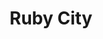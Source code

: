 ---
layout: place
title: "Ruby City"
permalink: /new-york/albany/ruby-city.html
stateAbbr: NY
stateName: New York
cityName: Albany
seo:
  name: "Ruby City"
  type: Restaurant
  links: http://www.rubyalbany.com/
description: "Casual eatery serving Pan-Asian eats including sushi & lunchtime bentos, plus sake & bubble tea. Looking for sushi in Albany, New York? Check out Ruby City f..."
place_id: ChIJd_6ZKE4K3okRK-68YleE0As
photos:
  - name: >-
      places/ChIJd_6ZKE4K3okRK-68YleE0As/photos/AeeoHcLGvXLWeoD_TxuYcJnY1f6KjKxYXvZQ0i26T1Kwo3kLYrf8raS8kip0TfrLnD4slNvTRcqJ0qQcQHjcTLZwijL5n3fMcmzKUpOZ9AKlmAWH3yCe2TL8LW3JiSBfit4c4fiuKHZzL-VavmWJB2BIhWG6mBNM6nF8tFhVc3tXQ842BnrC0wap_x6oDwLbblLh5cN_B1xjZUfNuTX0KZxdRLX03LbhIjVt8jMzCVtnTpMmAT9XPOUKvISSCI1H8tFw8dDMh3JNnpe47uoJugooWU-EKh0Upy-91LLdgSN6Guk-kMdCGsXCwl6Lnq61MDUeJxntgbZsLSMzVpItmdMPvxnSQuzfcFTnLS7xmzdeFD4wNbszFTa6we-O4kr_KoM0sGBKGdHXYf4eh5d6v14hQg_VIGFgjFGgXKw95YxdrBvbJvcM
    widthPx: 3907
    heightPx: 2201
    authorAttributions:
      - displayName: Peter Ying
        uri: https://maps.google.com/maps/contrib/100489357138643571965
        photoUri: >-
          https://lh3.googleusercontent.com/a-/ALV-UjVBmPgzaZQaji5LbmaL7JtxivKoy4_uyB0J0d8iYHfKktRE1TAgmA=s100-p-k-no-mo
    flagContentUri: >-
      https://www.google.com/local/imagery/report/?cb_client=maps_api_places.places_api&image_key=!1e10!2sCIHM0ogKEICAgIDuvIT53gE&hl=en-US
    googleMapsUri: >-
      https://www.google.com/maps/place//data=!3m4!1e2!3m2!1sCIHM0ogKEICAgIDuvIT53gE!2e10!4m2!3m1!1s0x89de0a4e2899fe77:0xbd0845762bcee2b
  - name: >-
      places/ChIJd_6ZKE4K3okRK-68YleE0As/photos/AeeoHcIBzNutDla1W9dLkgp-2iEpIM6KMiUBdYbjPPTi2P3DoRru9AYzxrXnCivjUbORmOqnLpNjMEiU85lHjU1Ln282NSmxOBaabd-bsedd3qnofut_GDscMiqPtz57i1z_5wO7zOKqIAJNqGw-kLD8aZoRm8m9naZ6IwcbSl7Cvka-Ad5vppnKL0pi7n1qx9ONNh_m40N-nIZBdUWDYQIywuKBn2wTdp2K1z3rJxlwxDB6Ck5EKp8WUImR_YnraJEmwvtNIAzzcj4GKtHHS-qS56ktDVf6tpf26A9pUjDDLR3h4Q
    widthPx: 2804
    heightPx: 2103
    authorAttributions:
      - displayName: Ruby City
        uri: https://maps.google.com/maps/contrib/101074907752533948221
        photoUri: >-
          https://lh3.googleusercontent.com/a-/ALV-UjXSboRb1B2NK22LY6G2OJag8d7-FBpownMakWKIEaMzodIeZ3Sx=s100-p-k-no-mo
    flagContentUri: >-
      https://www.google.com/local/imagery/report/?cb_client=maps_api_places.places_api&image_key=!1e10!2sAF1QipNCuXSHBIxZ9Y-5PNjC6Jd5YTCH6BHheJkUtCIa&hl=en-US
    googleMapsUri: >-
      https://www.google.com/maps/place//data=!3m4!1e2!3m2!1sAF1QipNCuXSHBIxZ9Y-5PNjC6Jd5YTCH6BHheJkUtCIa!2e10!4m2!3m1!1s0x89de0a4e2899fe77:0xbd0845762bcee2b
  - name: >-
      places/ChIJd_6ZKE4K3okRK-68YleE0As/photos/AeeoHcILlxtiQfOXjVHmiz0pDnsDS74bRjqyGPSN7LDMjttq7bNHoE6zEnR_I4DXqHZQz1WN7mZlCcKeyZXH9AXcWNxkhiCZ5erYsiGfOsDNrnkqXdIqRUyVdjahm-kBLyC8S3rCunpl9Ww1DT7tahrP88N7ZEXCu8dTFoVzwKe6uQeQnFJqNTWPUHMs0UbCRnz9yWnzCGFp6CGrq5DwojuQ1ZeJjJJmJmpc5XyyNmY8lNqvL_zDgW05_J9YqE1qQR5etEX6fxevKDWB7fyT75cGJLUG0UbQHEZq8-iAvt67PrSZT-FZoYdFAgnbeN8Mh7TsJ1jRsolcuLxMpZQ1ynijhlSz7eNWctiGQv0gV8N3auvR5AUnU115qie3jl99tgDsdUDCSAqAOcBAVVeeXj1aRHYO2bIgjgKk1IuZa7eeg0-gMg
    widthPx: 3600
    heightPx: 4800
    authorAttributions:
      - displayName: K P
        uri: https://maps.google.com/maps/contrib/107076626368072804412
        photoUri: >-
          https://lh3.googleusercontent.com/a/ACg8ocI7WZbDMezD_sZ94xQ0QGxC_HAymLgY71BwTYOhwuKmVBRRxw=s100-p-k-no-mo
    flagContentUri: >-
      https://www.google.com/local/imagery/report/?cb_client=maps_api_places.places_api&image_key=!1e10!2sCIHM0ogKEICAgMDwoLLlGg&hl=en-US
    googleMapsUri: >-
      https://www.google.com/maps/place//data=!3m4!1e2!3m2!1sCIHM0ogKEICAgMDwoLLlGg!2e10!4m2!3m1!1s0x89de0a4e2899fe77:0xbd0845762bcee2b
  - name: >-
      places/ChIJd_6ZKE4K3okRK-68YleE0As/photos/AeeoHcIO2tbr_w4tmICB2C3iFOKb34rURa415DHRSVdPXud5s-PppxBfawIwnv9hI4iCNHJ8tejIZIhhAnv4TWKl0sTgak-oTwgfA-y0w4yZJRk6st3dBbWGzN79eWFXFQF0b_q4vV9ZiW3fAwTL8sa7iHhKa3XTct0FmguBHUaGbdrJYw6SoZKTy3cd1kDkznWxhywQiwIF4nPXC_HhtjFsrxk_mqIdkqITUaq__QLdEzRuMFuQW37qB1S0o_e5eSOoiiCml69DjAxFYB1rkWBfx3A9R4bwWLQXZWyzz3tm2_uDNVkJ9ANhSKEDDI3dwbQ62T3qzoR65xZ-oUFMvAk-I6-IEdQVpo1UOJL_q_pyIAfbhEQy3PIZ-K-u5ZPcW3rqyBZFcwkq16oMenVA51H0eA_E53OS-KbXeFjRZxxItwK8BQO9
    widthPx: 4032
    heightPx: 3024
    authorAttributions:
      - displayName: Maria Barrera
        uri: https://maps.google.com/maps/contrib/103209445840389030647
        photoUri: >-
          https://lh3.googleusercontent.com/a/ACg8ocLiWCt5fu_uAs0XCjscpFYxSysyiE7MkziCJCbe6y6drlz0SA=s100-p-k-no-mo
    flagContentUri: >-
      https://www.google.com/local/imagery/report/?cb_client=maps_api_places.places_api&image_key=!1e10!2sCIHM0ogKEICAgICb6Z6N0QE&hl=en-US
    googleMapsUri: >-
      https://www.google.com/maps/place//data=!3m4!1e2!3m2!1sCIHM0ogKEICAgICb6Z6N0QE!2e10!4m2!3m1!1s0x89de0a4e2899fe77:0xbd0845762bcee2b
  - name: >-
      places/ChIJd_6ZKE4K3okRK-68YleE0As/photos/AeeoHcLmzJPkA5Gd8D8SqrM51Xav_IBzkyZ3wSHd5MhThdy-DkdKevtZeTa_mo0vzD4qZjM4QAxt6ENvJkICbHYwNY5IHdywoi7b2z8Vp4xxYzDR-1HAR0J9FoZTAZMx_nYXbVkqNn0PEijQnnq4X8PaJhoow1si9sZ4CxE5BOnWfftdXvWGbTp71kRP299wMGPsv81TwH32Q9WhU8bPSc0hexk0a1G6zFsL1hTvWGZXKGkIJl-2kpu2KwGzOHubsYlZFezK6j-y1RufNVHWu5X7gZRT3TfWdDh1D763s1PqZ1p7zw
    widthPx: 1280
    heightPx: 1591
    authorAttributions:
      - displayName: Ruby City
        uri: https://maps.google.com/maps/contrib/101074907752533948221
        photoUri: >-
          https://lh3.googleusercontent.com/a-/ALV-UjXSboRb1B2NK22LY6G2OJag8d7-FBpownMakWKIEaMzodIeZ3Sx=s100-p-k-no-mo
    flagContentUri: >-
      https://www.google.com/local/imagery/report/?cb_client=maps_api_places.places_api&image_key=!1e10!2sAF1QipOaEU_mMP7Of2VE5h-XM5xV9Rcg_Az3cXIfUcVz&hl=en-US
    googleMapsUri: >-
      https://www.google.com/maps/place//data=!3m4!1e2!3m2!1sAF1QipOaEU_mMP7Of2VE5h-XM5xV9Rcg_Az3cXIfUcVz!2e10!4m2!3m1!1s0x89de0a4e2899fe77:0xbd0845762bcee2b
  - name: >-
      places/ChIJd_6ZKE4K3okRK-68YleE0As/photos/AeeoHcLpKpx2JQ_3S38wNbViMZpkvZVUmO3FZuUyCJciPDuLdm5BMR36uCLka-Zy-wf-4G4bp6UNqVrr-EuYvrtsjxe_wIywCn36In37v9t1zcSxmeC7SfMZ0xdc7_zHVwZAHpkSZrHaOK9kqGpHAw8Cso5SZJ6BuOQJjrKsKr3Dley_t5BS-VSKJXyXJrmLuwQ-fT2tK7FlcwZgJZP5xcKkc0Er6ycGGpanSLv0MqhVouhFMCUO_THI-NGJ6FFXUibmhSTtJj-vCAhvLxWe6NVgZAUdE_97cvHwBiBqXNOdLQtfCPlScrbmCi2ofuN9CzYCGGSzQlYn3dDSYEGc0XvjCT6uaI345lZTU5mn1DGZSJyGdm1DZaUVQbPdW9Cf3LnFeOl9HviJx_ewvvrpEKVhnHsdtEww6O6f8HEoYY189owqUg
    widthPx: 1170
    heightPx: 878
    authorAttributions:
      - displayName: Betty Bodacious
        uri: https://maps.google.com/maps/contrib/103564456027866772194
        photoUri: >-
          https://lh3.googleusercontent.com/a-/ALV-UjXzjV8JYft-tYXGsLk7zTDXgoK42mU0cMY_h_hyg7NaRNGsXuAQ=s100-p-k-no-mo
    flagContentUri: >-
      https://www.google.com/local/imagery/report/?cb_client=maps_api_places.places_api&image_key=!1e10!2sCIHM0ogKEICAgIDT_auCSw&hl=en-US
    googleMapsUri: >-
      https://www.google.com/maps/place//data=!3m4!1e2!3m2!1sCIHM0ogKEICAgIDT_auCSw!2e10!4m2!3m1!1s0x89de0a4e2899fe77:0xbd0845762bcee2b
  - name: >-
      places/ChIJd_6ZKE4K3okRK-68YleE0As/photos/AeeoHcIj3IFxXsfJ974E7d_kOf7vz2_9eJyxd8T_So1mv-EiYIVC6YETkpYzmxKh_RsGLMvFpCYb1CYkq6jU1JE-r09iuz-wc88gaVe5oHTArKk1DBPh5FFjDh6Ex21bP1K06ESHjbbATdLG22IXGSKgoEqygnHXrU3A_HMNLxtv4MOQDGiilUw4v36iOWWGj4pQ5sNH_0rnAFeGoXlOaBZmqi4gXBAb6B2uclrQt6y6waLSVoO3sGwu_sOF72gltiyIukFACKkPQ9WKW-9iW9l8JlNijLxP9DFXulAI6fi9dxOD7A
    widthPx: 4000
    heightPx: 3000
    authorAttributions:
      - displayName: Ruby City
        uri: https://maps.google.com/maps/contrib/101074907752533948221
        photoUri: >-
          https://lh3.googleusercontent.com/a-/ALV-UjXSboRb1B2NK22LY6G2OJag8d7-FBpownMakWKIEaMzodIeZ3Sx=s100-p-k-no-mo
    flagContentUri: >-
      https://www.google.com/local/imagery/report/?cb_client=maps_api_places.places_api&image_key=!1e10!2sAF1QipPYungwOR1oGfuPvyfgW_G-LZbDI9Eay4U95FM_&hl=en-US
    googleMapsUri: >-
      https://www.google.com/maps/place//data=!3m4!1e2!3m2!1sAF1QipPYungwOR1oGfuPvyfgW_G-LZbDI9Eay4U95FM_!2e10!4m2!3m1!1s0x89de0a4e2899fe77:0xbd0845762bcee2b
  - name: >-
      places/ChIJd_6ZKE4K3okRK-68YleE0As/photos/AeeoHcKMrtKxvZlKYRCqcSnDZdhYn1rbOPp5ldTLYNYxfBmhJPyoVRkKg8jSs27GXhGixtaY2qWOpPs1xy9lcaK0qbwIR8xWQGdjEpPmnm-UVXVzb08yMlYLQCPQUxkvZwLBl3Zmv3IpoDWo3YB66GGMmmWRazvAWototNRqPy4lC_Bqrqe5bmCMb-_CTyT9htlHnTYBJ58-mV5qDujza7tnT4uRTZ6GkU-XDM6oywUSV4ponZI5mvzYdPuH8sA13KOfZ7EiwEN9dmYE2nN4oV5L61UtpC8v7-ifwIeYePDcmOTZfg
    widthPx: 849
    heightPx: 667
    authorAttributions:
      - displayName: Ruby City
        uri: https://maps.google.com/maps/contrib/101074907752533948221
        photoUri: >-
          https://lh3.googleusercontent.com/a-/ALV-UjXSboRb1B2NK22LY6G2OJag8d7-FBpownMakWKIEaMzodIeZ3Sx=s100-p-k-no-mo
    flagContentUri: >-
      https://www.google.com/local/imagery/report/?cb_client=maps_api_places.places_api&image_key=!1e10!2sAF1QipNnuqjMmo2kwlWSz7IObcLHf1dcbWqG82udTQg0&hl=en-US
    googleMapsUri: >-
      https://www.google.com/maps/place//data=!3m4!1e2!3m2!1sAF1QipNnuqjMmo2kwlWSz7IObcLHf1dcbWqG82udTQg0!2e10!4m2!3m1!1s0x89de0a4e2899fe77:0xbd0845762bcee2b
  - name: >-
      places/ChIJd_6ZKE4K3okRK-68YleE0As/photos/AeeoHcJKeglWeUbrfIfcUVv7UvrMlJxOv_C-N6z7oElvwfwcf52diFOQ3uuSERoVTSsw8hAzIjo9CxUz0yn9xPtG4TgAdLwwoTSUqbDz2fMRofJ5suSXA9_IXIg-mIym6hHfrfygoGQbM6PqlhiL4e9xvg4a99bq8ol3cnJWVOz9VTcceCeLDaJ75LhRedCdHLx73JJ1sgHcmuP1aKofX0JzHZKP4qr4WAAw05ixcP3GOyjFJXxJ-ZBG80Euo0h7unPrO9lznyXvPIiq-pkjPja5g4N4slg-cpboJ2fOi194nfvZUs76rrNte7KOKmsw3rO0gfdzaohwyIZMiPuPDHwrdW_smX_G9pGdpl9i0-4AXhJCm0yXkrMjAmsLPeePFAC4YxC9gI4fvEI0yElR4wAKhv9n3YvnNzm06gDqvqNQQNjYEg
    widthPx: 4080
    heightPx: 3072
    authorAttributions:
      - displayName: The Widening Gyre
        uri: https://maps.google.com/maps/contrib/117447506698529740257
        photoUri: >-
          https://lh3.googleusercontent.com/a-/ALV-UjVdRg7UHly2MiP-iaxB21HNi4sg1f6A7k_Hg0Rs4SSdubLY9sZn4g=s100-p-k-no-mo
    flagContentUri: >-
      https://www.google.com/local/imagery/report/?cb_client=maps_api_places.places_api&image_key=!1e10!2sCIHM0ogKEICAgID5sYDsIQ&hl=en-US
    googleMapsUri: >-
      https://www.google.com/maps/place//data=!3m4!1e2!3m2!1sCIHM0ogKEICAgID5sYDsIQ!2e10!4m2!3m1!1s0x89de0a4e2899fe77:0xbd0845762bcee2b
  - name: >-
      places/ChIJd_6ZKE4K3okRK-68YleE0As/photos/AeeoHcJDkoN9s4YoBmXkpA4GrrYB0V7ioUG488HxoyWPfx9N6cFog-0GmXnybaUtB2kdrtrn7noITcJb4pXji8xBSpkJn3sfBSCBybAUXWruB0_bMI_1TdqO8Iu-GmFRwG0uFzRVbFvRbqAm6okOOti7iblFBV7UgcHlQFeICrHHDPGZKdLoAgbJPBXDae6lI3gnNCiZ5AfChkPyAzqvoKzNdbg9PytyUwJ79ixuD0coF3BhBXeF32z0AUdHhBECvyFkpKD-04gWZ15dZ0ALClI_F4jCXV9n4tpAMpKTsQc3jm9DMxbiCBBOksJthZY17ks5-7ZgR2wI8riARLk1dwRf7U9WCCSzzlCCZ03hk79r-XkDoOBcUvlDQkJs9v0zBgTsKXsc-P81v8Q7L5HAHzSNjodYqlNRBpjHFO2EgLmfRpV034K8
    widthPx: 4656
    heightPx: 3492
    authorAttributions:
      - displayName: Farin Chowdhury
        uri: https://maps.google.com/maps/contrib/118191283271365432408
        photoUri: >-
          https://lh3.googleusercontent.com/a-/ALV-UjWog5WmaJBDFjKc41AYiFX2YtzYeV2uBTDaM_zo1w4NuwdIWNc=s100-p-k-no-mo
    flagContentUri: >-
      https://www.google.com/local/imagery/report/?cb_client=maps_api_places.places_api&image_key=!1e10!2sCIHM0ogKEICAgICkysr35AE&hl=en-US
    googleMapsUri: >-
      https://www.google.com/maps/place//data=!3m4!1e2!3m2!1sCIHM0ogKEICAgICkysr35AE!2e10!4m2!3m1!1s0x89de0a4e2899fe77:0xbd0845762bcee2b
address: 875 Madison Ave, Albany, NY 12208, USA
street: 875 Madison Ave
city: Albany
state: NY
zip: '12208'
country: USA
neighborhood: Pine Hills
latitude: '42.661518'
longitude: '-73.782942'
accessibility_options:
  wheelchairAccessibleParking: true
  wheelchairAccessibleEntrance: true
  wheelchairAccessibleSeating: true
business_status: OPERATIONAL
name: Ruby City
google_maps_links:
  directionsUri: >-
    https://www.google.com/maps/dir//''/data=!4m7!4m6!1m1!4e2!1m2!1m1!1s0x89de0a4e2899fe77:0xbd0845762bcee2b!3e0
  placeUri: https://maps.google.com/?cid=851325840426593835
  writeAReviewUri: >-
    https://www.google.com/maps/place//data=!4m3!3m2!1s0x89de0a4e2899fe77:0xbd0845762bcee2b!12e1
  reviewsUri: >-
    https://www.google.com/maps/place//data=!4m4!3m3!1s0x89de0a4e2899fe77:0xbd0845762bcee2b!9m1!1b1
  photosUri: >-
    https://www.google.com/maps/place//data=!4m3!3m2!1s0x89de0a4e2899fe77:0xbd0845762bcee2b!10e5
primary_type: Japanese Restaurant
opening_hours:
  regular: null
  current: null
secondary_opening_hours:
  regular:
    weekdayDescriptions: null
    type: null
  current:
    weekdayDescriptions: null
    type: null
phone: (518) 438-0289
price_level: PRICE_LEVEL_MODERATE
price_range: $20 &ndash; $30
rating: '4.4'
rating_count: 248
website: http://www.rubyalbany.com/
reviews:
  - name: >-
      places/ChIJd_6ZKE4K3okRK-68YleE0As/reviews/ChZDSUhNMG9nS0VJQ0FnSUNsMXYzR093EAE
    relativePublishTimeDescription: 3 weeks ago
    rating: 5
    text:
      text: >-
        Everything is very good. Fresh sashimi, good price come everyone. You
        can’t find anywhere better than this place entire NY with this price and
        this high quality foods for Japanese foods. There are some parking
        spaces behind the restaurant and you can also park on the side of the
        road. It is All you can eat but they make it fresh order by order and
        serve you at the table.
      languageCode: en
    originalText:
      text: >-
        Everything is very good. Fresh sashimi, good price come everyone. You
        can’t find anywhere better than this place entire NY with this price and
        this high quality foods for Japanese foods. There are some parking
        spaces behind the restaurant and you can also park on the side of the
        road. It is All you can eat but they make it fresh order by order and
        serve you at the table.
      languageCode: en
    authorAttribution:
      displayName: K P
      uri: https://www.google.com/maps/contrib/107076626368072804412/reviews
      photoUri: >-
        https://lh3.googleusercontent.com/a/ACg8ocI7WZbDMezD_sZ94xQ0QGxC_HAymLgY71BwTYOhwuKmVBRRxw=s128-c0x00000000-cc-rp-mo
    publishTime: '2025-03-22T15:39:20.035735Z'
    flagContentUri: >-
      https://www.google.com/local/review/rap/report?postId=ChZDSUhNMG9nS0VJQ0FnSUNsMXYzR093EAE&d=17924085&t=1
    googleMapsUri: >-
      https://www.google.com/maps/reviews/data=!4m6!14m5!1m4!2m3!1sChZDSUhNMG9nS0VJQ0FnSUNsMXYzR093EAE!2m1!1s0x89de0a4e2899fe77:0xbd0845762bcee2b
  - name: >-
      places/ChIJd_6ZKE4K3okRK-68YleE0As/reviews/ChZDSUhNMG9nS0VJQ0FnTUR3LWZxN01REAE
    relativePublishTimeDescription: 2 weeks ago
    rating: 5
    text:
      text: >-
        This sushi spot truly impressed me. The variety of sushi is incredible,
        with options for every taste. The prices are very reasonable, making it
        a great option to enjoy delicious sushi without breaking the bank. The
        atmosphere is cozy and welcoming, perfect for a quiet dinner or a fun
        night out with friends. What stood out the most was the service. The
        owner made sure everything was perfect, checking in with us throughout
        the meal. She was so kind and attentive, making the whole experience
        even more enjoyable.

        I will definitely be coming back.
      languageCode: en
    originalText:
      text: >-
        This sushi spot truly impressed me. The variety of sushi is incredible,
        with options for every taste. The prices are very reasonable, making it
        a great option to enjoy delicious sushi without breaking the bank. The
        atmosphere is cozy and welcoming, perfect for a quiet dinner or a fun
        night out with friends. What stood out the most was the service. The
        owner made sure everything was perfect, checking in with us throughout
        the meal. She was so kind and attentive, making the whole experience
        even more enjoyable.

        I will definitely be coming back.
      languageCode: en
    authorAttribution:
      displayName: Anna Arriaga Mainar
      uri: https://www.google.com/maps/contrib/116953689969259895580/reviews
      photoUri: >-
        https://lh3.googleusercontent.com/a-/ALV-UjVkpRcgZzNWKvYdifFPAa6EiR6cyM3jsl6sbVpXb2FxIrckBfIo=s128-c0x00000000-cc-rp-mo
    publishTime: '2025-03-27T01:12:10.397046Z'
    flagContentUri: >-
      https://www.google.com/local/review/rap/report?postId=ChZDSUhNMG9nS0VJQ0FnTUR3LWZxN01REAE&d=17924085&t=1
    googleMapsUri: >-
      https://www.google.com/maps/reviews/data=!4m6!14m5!1m4!2m3!1sChZDSUhNMG9nS0VJQ0FnTUR3LWZxN01REAE!2m1!1s0x89de0a4e2899fe77:0xbd0845762bcee2b
  - name: >-
      places/ChIJd_6ZKE4K3okRK-68YleE0As/reviews/ChdDSUhNMG9nS0VJQ0FnSUQ3d1A2TWlBRRAB
    relativePublishTimeDescription: 7 months ago
    rating: 5
    text:
      text: >-
        Ruby City is an absolute gem for sushi enthusiasts! The all-you-can-eat
        menu offers an incredible variety of fresh, flavorful sushi that keeps
        you coming back for more. The quality of the fish is top-notch, and
        every roll is beautifully crafted with just the right balance of
        flavors.


        The service is exceptional—attentive and friendly, ensuring that your
        dining experience is enjoyable from start to finish. The ambiance is
        cozy yet modern, making it a great spot for both casual outings and
        special occasions.


        Whether you’re a sushi aficionado or just looking to indulge, Ruby City
        delivers an unforgettable experience that will leave you craving more.
        Highly recommended!


        Feel free to adjust any details to better fit your experience!
      languageCode: en
    originalText:
      text: >-
        Ruby City is an absolute gem for sushi enthusiasts! The all-you-can-eat
        menu offers an incredible variety of fresh, flavorful sushi that keeps
        you coming back for more. The quality of the fish is top-notch, and
        every roll is beautifully crafted with just the right balance of
        flavors.


        The service is exceptional—attentive and friendly, ensuring that your
        dining experience is enjoyable from start to finish. The ambiance is
        cozy yet modern, making it a great spot for both casual outings and
        special occasions.


        Whether you’re a sushi aficionado or just looking to indulge, Ruby City
        delivers an unforgettable experience that will leave you craving more.
        Highly recommended!


        Feel free to adjust any details to better fit your experience!
      languageCode: en
    authorAttribution:
      displayName: Hunter
      uri: https://www.google.com/maps/contrib/100659315607189276977/reviews
      photoUri: >-
        https://lh3.googleusercontent.com/a/ACg8ocIYNBHcUXzSMaQ4KQBSp_oime5JrWUUdsTbs1-_kdMVpCb4LA=s128-c0x00000000-cc-rp-mo-ba4
    publishTime: '2024-08-20T01:04:23.036007Z'
    flagContentUri: >-
      https://www.google.com/local/review/rap/report?postId=ChdDSUhNMG9nS0VJQ0FnSUQ3d1A2TWlBRRAB&d=17924085&t=1
    googleMapsUri: >-
      https://www.google.com/maps/reviews/data=!4m6!14m5!1m4!2m3!1sChdDSUhNMG9nS0VJQ0FnSUQ3d1A2TWlBRRAB!2m1!1s0x89de0a4e2899fe77:0xbd0845762bcee2b
  - name: >-
      places/ChIJd_6ZKE4K3okRK-68YleE0As/reviews/ChZDSUhNMG9nS0VJQ0FnSUNkNTRmV1Z3EAE
    relativePublishTimeDescription: a year ago
    rating: 5
    text:
      text: >-
        My boyfriend and I came for dinner and had an fantastic experience. The
        food was delicious and the staff were extremely warm and welcoming. They
        make all of their sauces and soup broths from scratch, the fish was very
        fresh, and the presentation was beautiful. I would highly recommend this
        restaurant!
      languageCode: en
    originalText:
      text: >-
        My boyfriend and I came for dinner and had an fantastic experience. The
        food was delicious and the staff were extremely warm and welcoming. They
        make all of their sauces and soup broths from scratch, the fish was very
        fresh, and the presentation was beautiful. I would highly recommend this
        restaurant!
      languageCode: en
    authorAttribution:
      displayName: K V.
      uri: https://www.google.com/maps/contrib/107422522230085802589/reviews
      photoUri: >-
        https://lh3.googleusercontent.com/a-/ALV-UjWkQoMzpKPIvoyQDd2daHKCm3rp__sSbmr116SkaqBEhJkwFw_8=s128-c0x00000000-cc-rp-mo-ba3
    publishTime: '2024-02-19T03:05:59.802789Z'
    flagContentUri: >-
      https://www.google.com/local/review/rap/report?postId=ChZDSUhNMG9nS0VJQ0FnSUNkNTRmV1Z3EAE&d=17924085&t=1
    googleMapsUri: >-
      https://www.google.com/maps/reviews/data=!4m6!14m5!1m4!2m3!1sChZDSUhNMG9nS0VJQ0FnSUNkNTRmV1Z3EAE!2m1!1s0x89de0a4e2899fe77:0xbd0845762bcee2b
  - name: >-
      places/ChIJd_6ZKE4K3okRK-68YleE0As/reviews/ChdDSUhNMG9nS0VJQ0FnSURUX2F1Qzh3RRAB
    relativePublishTimeDescription: 10 months ago
    rating: 5
    text:
      text: >-
        We were struggling to find a late night restaurant that’s kid friendly
        and Google pulled up Ruby City. We hit the gas and ran straight there in
        hopes we’d make it in time for dinner. Not only did we have such an
        incredible meal, but we were entertained and fell in LOVE with Yuki! The
        food won us over instantly, and we’ll be back just to hang out and laugh
        with her again! Usually when you’re the last table in the door so close
        to closing time, you feel like a burden. But the entire staff made us
        feel so welcome and assured us we could take our time and enjoy
        ourselves. The food came out so fast and we basically inhaled it, it was
        that good! If I could have made more room in my stomach to keep eating I
        absolutely would have tried. We plan on coming back early next time to
        enjoy the all you can eat options. Thank you so much for such amazing
        food and even better company!
      languageCode: en
    originalText:
      text: >-
        We were struggling to find a late night restaurant that’s kid friendly
        and Google pulled up Ruby City. We hit the gas and ran straight there in
        hopes we’d make it in time for dinner. Not only did we have such an
        incredible meal, but we were entertained and fell in LOVE with Yuki! The
        food won us over instantly, and we’ll be back just to hang out and laugh
        with her again! Usually when you’re the last table in the door so close
        to closing time, you feel like a burden. But the entire staff made us
        feel so welcome and assured us we could take our time and enjoy
        ourselves. The food came out so fast and we basically inhaled it, it was
        that good! If I could have made more room in my stomach to keep eating I
        absolutely would have tried. We plan on coming back early next time to
        enjoy the all you can eat options. Thank you so much for such amazing
        food and even better company!
      languageCode: en
    authorAttribution:
      displayName: Betty Bodacious
      uri: https://www.google.com/maps/contrib/103564456027866772194/reviews
      photoUri: >-
        https://lh3.googleusercontent.com/a-/ALV-UjXzjV8JYft-tYXGsLk7zTDXgoK42mU0cMY_h_hyg7NaRNGsXuAQ=s128-c0x00000000-cc-rp-mo-ba2
    publishTime: '2024-05-27T02:45:31.962241Z'
    flagContentUri: >-
      https://www.google.com/local/review/rap/report?postId=ChdDSUhNMG9nS0VJQ0FnSURUX2F1Qzh3RRAB&d=17924085&t=1
    googleMapsUri: >-
      https://www.google.com/maps/reviews/data=!4m6!14m5!1m4!2m3!1sChdDSUhNMG9nS0VJQ0FnSURUX2F1Qzh3RRAB!2m1!1s0x89de0a4e2899fe77:0xbd0845762bcee2b
parking_options:
  freeParkingLot: true
  freeStreetParking: true
  paidStreetParking: true
  valetParking: false
  paidGarageParking: true
payment_options:
  acceptsCreditCards: true
  acceptsDebitCards: true
  acceptsCashOnly: false
  acceptsNfc: true
allow_dogs: null
curbside_pickup: false
delivery: true
dine_in: true
good_for_children: true
good_for_groups: true
good_for_sports: false
live_music: false
menu_for_children: false
outdoor_seating: false
reservable: true
restroom: true
serves_beer: false
serves_breakfast: false
serves_brunch: false
serves_cocktails: false
serves_coffee: true
serves_dinner: true
serves_dessert: true
serves_lunch: null
serves_vegetarian_food: true
serves_wine: false
takeout: true
summary: >-
  Casual eatery serving Pan-Asian eats including sushi & lunchtime bentos, plus
  sake & bubble tea.

---